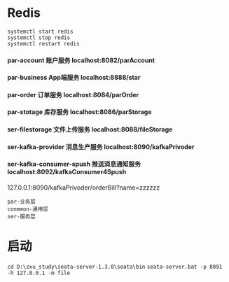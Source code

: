 # Redis
```
systemctl start redis
systemctl stop redis
systemctl restart redis
```

#### par-account 账户服务 localhost:8082/parAccount
#### par-business App端服务 localhost:8888/star
#### par-order 订单服务 localhost:8084/parOrder
#### par-stotage 库存服务 localhost:8086/parStorage
#### ser-filestorage 文件上传服务  localhost:8088/fileStorage
#### ser-kafka-provider 消息生产服务  localhost:8090/kafkaPrivoder
#### ser-kafka-consumer-spush 推送消息通知服务 localhost:8092/kafkaConsumer4Spush

127.0.0.1:8090/kafkaPrivoder/orderBill?name=zzzzzz
```
par-业务层
conmmon-通用层
ser-服务层

```
# 启动
`cd D:\zxu_study\seata-server-1.3.0\seata\bin`
`seata-server.bat -p 8091 -h 127.0.0.1 -m file`
